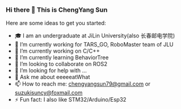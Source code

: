 ### Hi there 👋 This is ChengYang Sun


<!-- **suzukisuncy/suzukisuncy** is a ✨ _special_ ✨ repository because its `README.md` (this file) appears on your GitHub profile. -->

Here are some ideas to get you started:
- 🎓 I am an undergraduate at JiLin University(also 长春邮电学院)
- 🔭 I’m currently working for TARS_GO, RoboMaster team of JLU
- 🔭 I’m currently working on C/C++
- 🌱 I’m currently learning BehaviorTree
- 👯 I’m looking to collaborate on ROS2
- 🤔 I’m looking for help with ...
- 💬 Ask me about eeeeeatWhat
- 📫 How to reach me: chengyangsun79@gmail.com or suzukisuncy@foxmail.com
- ⚡ Fun fact: I also like STM32/Arduino/Esp32

